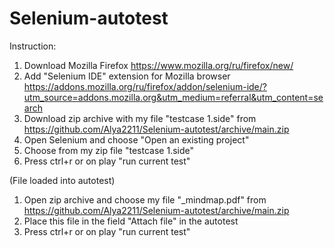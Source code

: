 # Selenium-autotest

Instruction:
1. Download Mozilla Firefox https://www.mozilla.org/ru/firefox/new/
2. Add "Selenium IDE" extension for Mozilla browser https://addons.mozilla.org/ru/firefox/addon/selenium-ide/?utm_source=addons.mozilla.org&utm_medium=referral&utm_content=search
3. Download zip archive with my file "testcase 1.side" from https://github.com/Alya2211/Selenium-autotest/archive/main.zip 
4. Open Selenium and choose "Open an existing project"
5. Choose from my zip file "testcase 1.side"
6. Press ctrl+r or on play "run current test"

(File loaded into autotest)
1. Open zip archive and choose my file "_mindmap.pdf" from https://github.com/Alya2211/Selenium-autotest/archive/main.zip 
2. Place this file in the field "Attach file" in the autotest
3. Press ctrl+r or on play "run current test"
